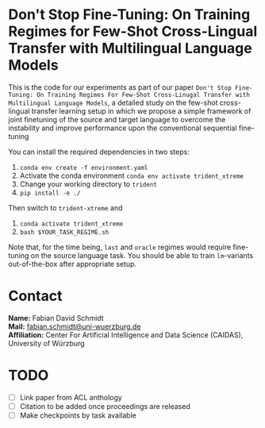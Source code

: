 # Don't Stop Fine-Tuning: On Training Regimes for Few-Shot Cross-Lingual Transfer with Multilingual Language Models

This is the code for our experiments as part of our paper `Don't Stop Fine-Tuning: On Training Regimes For Few-Shot Cross-Linugal Transfer with Multilingual Language Models`, a detailed study on the few-shot cross-lingual transfer learning setup in which we propose a simple framework of joint finetuning of the source and target language to overcome the instability and improve performance upon the conventional sequential fine-tuning


You can install the required dependencies in two steps:

1. `conda env create -f environment.yaml`
2. Activate the conda environment `conda env activate trident_xtreme`
3. Change your working directory to `trident`
4. `pip install -e ./`

Then switch to `trident-xtreme` and

1. `conda activate trident_xtreme`
2. `bash $YOUR_TASK_REGIME.sh`

Note that, for the time being, `last` and `oracle` regimes would require fine-tuning on the source language task. You should be able to train `lm`-variants out-of-the-box after appropriate setup.

# Contact

**Name:** Fabian David Schmidt\
**Mail:** fabian.schmidt@uni-wuerzburg.de\
**Affiliation:** Center For Artificial Intelligence and Data Science (CAIDAS), University of Würzburg

# TODO

- [ ] Link paper from ACL anthology
- [ ] Citation to be added once proceedings are released
- [ ] Make checkpoints by task available
